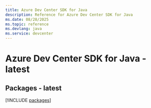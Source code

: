 ```yaml
---
title: Azure Dev Center SDK for Java
description: Reference for Azure Dev Center SDK for Java
ms.date: 08/28/2025
ms.topic: reference
ms.devlang: java
ms.service: devcenter
---
```

# Azure Dev Center SDK for Java - latest
## Packages - latest
[!INCLUDE [packages](dev-center-index.md)]